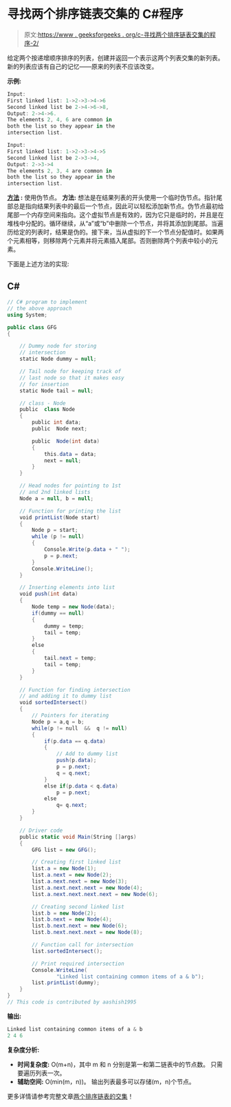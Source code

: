 # 寻找两个排序链表交集的 C#程序

> 原文:[https://www . geeksforgeeks . org/c-寻找两个排序链表交集的程序-2/](https://www.geeksforgeeks.org/c-program-for-finding-intersection-of-two-sorted-linked-lists-2/)

给定两个按递增顺序排序的列表，创建并返回一个表示这两个列表交集的新列表。新的列表应该有自己的记忆——原来的列表不应该改变。

**示例:**

```cs
Input: 
First linked list: 1->2->3->4->6
Second linked list be 2->4->6->8, 
Output: 2->4->6.
The elements 2, 4, 6 are common in 
both the list so they appear in the 
intersection list. 

Input: 
First linked list: 1->2->3->4->5
Second linked list be 2->3->4, 
Output: 2->3->4
The elements 2, 3, 4 are common in 
both the list so they appear in the 
intersection list.
```

**<u>方法</u> :** 使用伪节点。
**方法:**
想法是在结果列表的开头使用一个临时伪节点。指针尾部总是指向结果列表中的最后一个节点，因此可以轻松添加新节点。伪节点最初给尾部一个内存空间来指向。这个虚拟节点是有效的，因为它只是临时的，并且是在堆栈中分配的。循环继续，从“a”或“b”中删除一个节点，并将其添加到尾部。当遍历给定的列表时，结果是伪的。接下来，当从虚拟的下一个节点分配值时。如果两个元素相等，则移除两个元素并将元素插入尾部。否则删除两个列表中较小的元素。

下面是上述方法的实现:

## C#

```cs
// C# program to implement 
// the above approach
using System;

public class GFG 
{

    // Dummy node for storing 
    // intersection
    static Node dummy = null;

    // Tail node for keeping track of 
    // last node so that it makes easy 
    // for insertion
    static Node tail = null;

    // class - Node
    public  class Node
    {
        public int data;
        public  Node next;

        public  Node(int data)
        {
            this.data = data;
            next = null;
        }
    }

    // Head nodes for pointing to 1st 
    // and 2nd linked lists
    Node a = null, b = null;

    // Function for printing the list
    void printList(Node start)
    {
        Node p = start;
        while (p != null)
        {
            Console.Write(p.data + " ");
            p = p.next;
        }
        Console.WriteLine();
    }

    // Inserting elements into list
    void push(int data)
    {
        Node temp = new Node(data);
        if(dummy == null)
        {
            dummy = temp;
            tail = temp;
        }
        else
        {
            tail.next = temp;
            tail = temp;
        }
    }

    // Function for finding intersection 
    // and adding it to dummy list 
    void sortedIntersect()
    {      
        // Pointers for iterating
        Node p = a,q = b;
        while(p != null  &&  q != null)
        {
            if(p.data == q.data)
            {
                // Add to dummy list
                push(p.data);
                p = p.next;
                q = q.next;
            }
            else if(p.data < q.data)
                p = p.next;
            else
                q= q.next;
        }
    }

    // Driver code
    public static void Main(String []args)
    {
        GFG list = new GFG();

        // Creating first linked list
        list.a = new Node(1);
        list.a.next = new Node(2);
        list.a.next.next = new Node(3);
        list.a.next.next.next = new Node(4);
        list.a.next.next.next.next = new Node(6);

        // Creating second linked list
        list.b = new Node(2);
        list.b.next = new Node(4);
        list.b.next.next = new Node(6);
        list.b.next.next.next = new Node(8);

        // Function call for intersection
        list.sortedIntersect();

        // Print required intersection
        Console.WriteLine(
                "Linked list containing common items of a & b");
        list.printList(dummy);
    }
}
// This code is contributed by aashish1995
```

**输出:**

```cs
Linked list containing common items of a & b 
2 4 6 
```

**复杂度分析:**

*   **时间复杂度:** O(m+n)，其中 m 和 n 分别是第一和第二链表中的节点数。
    只需要遍历列表一次。
*   **辅助空间:** O(min(m，n))。
    输出列表最多可以存储(m，n)个节点。

更多详情请参考完整文章[两个排序链表的交集](https://www.geeksforgeeks.org/intersection-of-two-sorted-linked-lists/)！